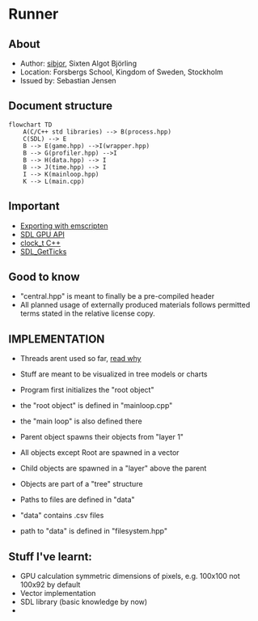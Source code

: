 # Runner

## About

- Author: [sibjor](https://www.github.com/sibjor), Sixten Algot Björling
- Location: Forsbergs School, Kingdom of Sweden, Stockholm
- Issued by: Sebastian Jensen

## Document structure

```mermaid
flowchart TD
    A(C/C++ std libraries) --> B(process.hpp)
    C(SDL) --> E
    B --> E(game.hpp) -->I(wrapper.hpp)
    B --> G(profiler.hpp) -->I
    B --> H(data.hpp) --> I
    B --> J(time.hpp) --> I
    I --> K(mainloop.hpp)
    K --> L(main.cpp)

```
## Important 

- [Exporting with emscripten](https://wiki.libsdl.org/SDL3/README/emscripten)
- [SDL GPU API](https://wiki.libsdl.org/SDL3/CategoryGPU)
- [clock_t C++](https://en.cppreference.com/w/c/chrono/clock_t)
- [SDL_GetTicks](https://wiki.libsdl.org/SDL3/SDL_GetTicks)

## Good to know
- "central.hpp" is meant to finally be a pre-compiled header
- All planned usage of externally produced materials follows permitted terms stated in the relative license copy.

## IMPLEMENTATION

- Threads arent used so far, [read why](https://wiki.libsdl.org/SDL3/README/emscripten)

- Stuff are meant to be visualized in tree models or charts

- Program first initializes the "root object"
- the "root object" is defined in "mainloop.cpp"
- the "main loop" is also defined there
- Parent object spawns their objects from "layer 1"
- All objects except Root are spawned in a vector
- Child objects are spawned in a "layer" above the parent
- Objects are part of a "tree" structure

- Paths to files are defined in "data"
- "data" contains .csv files
- path to "data" is defined in "filesystem.hpp"


## Stuff I've learnt:

- GPU calculation symmetric dimensions of pixels, e.g. 100x100 not 100x92 by default
- Vector implementation
- SDL library (basic knowledge by now)
- 

```